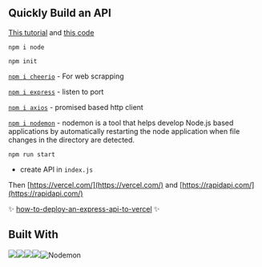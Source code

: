 ## Quickly Build an API

[This tutorial](https://youtu.be/GK4Pl-GmPHk) and [this code](https://github.com/kubowania/climate-change-live-api)

`npm i node`

`npm init`

[`npm i cheerio`](https://www.npmjs.com/package/cheerio) - For web scrapping

[`npm i express`](https://www.npmjs.com/package/express) - listen to port

[`npm i axios`](https://www.npmjs.com/package/axios) - promised based http client

[`npm i nodemon`](https://www.npmjs.com/package/nodemon) - nodemon is a tool that helps develop Node.js based applications by automatically restarting the node application when file changes in the directory are detected.

`npm run start`

- create API in `index.js`

Then [https://vercel.com/](https://vercel.com/) and [https://rapidapi.com/](https://rapidapi.com/)

 ✨ [how-to-deploy-an-express-api-to-vercel](how-to-deploy-an-express-api-to-vercel) ✨

 ## Built With
 ![](https://img.shields.io/badge/Node.js-43853D?style=for-the-badge&logo=node.js&logoColor=white)![](https://img.shields.io/badge/Express.js-404D59?style=for-the-badge)![](https://img.shields.io/badge/Vercel-000000?style=for-the-badge&logo=vercel&logoColor=white)![](https://img.shields.io/badge/JavaScript-F7DF1E?style=for-the-badge&logo=javascript&logoColor=black)![Nodemon](https://img.shields.io/badge/NODEMON-%23323330.svg?style=for-the-badge&logo=nodemon&logoColor=%BBDEAD)